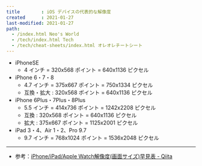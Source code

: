 ```yaml
---
title        : iOS デバイスの代表的な解像度
created      : 2021-01-27
last-modified: 2021-01-27
path:
  - /index.html Neo's World
  - /tech/index.html Tech
  - /tech/cheat-sheets/index.html オレオレチートシート
---
```


- iPhoneSE
  - 4 インチ = 320x568 ポイント = 640x1136 ピクセル
- iPhone 6・7・8
  - 4.7 インチ = 375x667 ポイント = 750x1334 ピクセル
  - 互換・拡大 : 320x568 ポイント = 640x1136 ピクセル
- iPhone 6Plus・7Plus・8Plus
  - 5.5 インチ = 414x736 ポイント = 1242x2208 ピクセル
  - 互換 : 320x568 ポイント = 640x1136 ピクセル
  - 拡大 : 375x667 ポイント = 1125x2001 ピクセル
- iPad 3・4、Air 1・2、Pro 9.7
  - 9.7 インチ = 768x1024 ポイント = 1536x2048 ピクセル

---

- 参考：[iPhone/iPad/Apple Watch解像度(画面サイズ)早見表 - Qiita](https://qiita.com/tomohisaota/items/f8857d01f328e34fb551)
